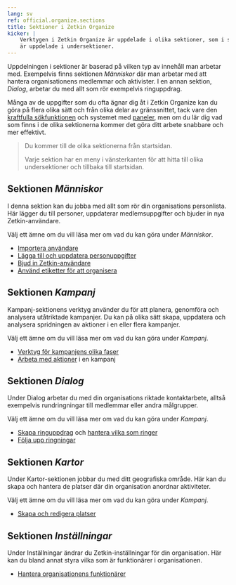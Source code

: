 ```yaml
---
lang: sv
ref: official.organize.sections
title: Sektioner i Zetkin Organize
kicker: |
    Verktygen i Zetkin Organize är uppdelade i olika sektioner, som i sin tur
    är uppdelade i undersektioner.
---
```

Uppdelningen i sektioner är baserad på vilken typ av innehåll man arbetar med.
Exempelvis finns sektionen _Människor_ där man arbetar med att hantera
organisationens medlemmar och aktivister. I en annan sektion, _Dialog_,
arbetar du med allt som rör exempelvis ringuppdrag.

Många av de uppgifter som du ofta ägnar dig åt i Zetkin Organize kan du göra
på flera olika sätt och från olika delar av gränssnittet, tack vare den
[kraftfulla sökfunktionen](../sok) och systemet med [paneler](../paneler),
men om du lär dig vad som finns i de olika sektionerna kommer det göra ditt
arbete snabbare och mer effektivt.

> Du kommer till de olika sektionerna från startsidan.
>
> Varje sektion har en meny i vänsterkanten för att hitta till olika
> undersektioner och tillbaka till startsidan.

## Sektionen _Människor_
I denna sektion kan du jobba med allt som rör din organisations personlista.
Här lägger du till personer, uppdaterar medlemsuppgifter och bjuder in nya
Zetkin-användare.

Välj ett ämne om du vill läsa mer om vad du kan göra under _Människor_.

* [Importera användare](/sv/for-funktionarer/manniskor/importera)
* [Lägga till och uppdatera personuppgifter](/sv/for-funktionarer/manniskor/personlistan)
* [Bjud in Zetkin-användare](/sv/for-funktionarer/manniskor/bjud-in)
* [Använd etiketter för att organisera](/sv/for-funktionarer/manniskor/etiketter)

## Sektionen _Kampanj_
Kampanj-sektionens verktyg använder du för att planera, genomföra och analysera
utåtriktade kampanjer. Du kan på olika sätt skapa, uppdatera och analysera
spridningen av aktioner i en eller flera kampanjer.

Välj ett ämne om du vill läsa mer om vad du kan göra under _Kampanj_.

* [Verktyg för kampanjens olika faser](/sv/for-funktionarer/kampanjer/kampanjens-faser)
* [Arbeta med aktioner](/sv/for-funktionarer/kampanjer/aktioner) i en kampanj

## Sektionen _Dialog_
Under Dialog arbetar du med din organisations riktade kontaktarbete, alltså
exempelvis rundringningar till medlemmar eller andra målgrupper.

Välj ett ämne om du vill läsa mer om vad du kan göra under _Kampanj_.

* [Skapa ringuppdrag](/sv/for-funktionarer/rundringningar/skapa-ringuppdrag) och
  [hantera vilka som ringer](/sv/for-funktionarer/rundringningar/ringare)
* [Följa upp ringningar](/sv/for-funktionarer/rundringningar/loggen)

## Sektionen _Kartor_
Under Kartor-sektionen jobbar du med ditt geografiska område. Här kan du skapa
och hantera de platser där din organisation anordnar aktiviteter.

Välj ett ämne om du vill läsa mer om vad du kan göra under _Kampanj_.

* [Skapa och redigera platser](/sv/for-funktionarer/kartor-och-platser/platser)

## Sektionen _Inställningar_
Under Inställningar ändrar du Zetkin-inställningar för din organisation.
Här kan du bland annat styra vilka som är funktionärer i organisationen.

* [Hantera organisationens funktionärer](/sv/for-funktionarer/zetkin-organize/funktionarer)
